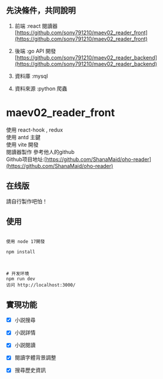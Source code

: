 ## 先決條件，共同說明  

1. 前端 :react   閱讀器  
[https://github.com/sony791210/maev02_reader_front](https://github.com/sony791210/maev02_reader_front)

2. 後端 :go      API 開發  
[https://github.com/sony791210/maev02_reader_backend](https://github.com/sony791210/maev02_reader_backend)
3. 資料庫 :mysql   
4. 資料來源 :python  爬蟲  

# maev02_reader_front  
使用 react-hook , redux  
使用 antd 主鍵  
使用 vite 開發  
閱讀器製作 參考他人的github   
Github项目地址:[https://github.com/ShanaMaid/oho-reader](https://github.com/ShanaMaid/oho-reader)



## 在线版
請自行製作吧怕！


## 使用
```
 
使用 node 17開發

npm install 



# 开发环境  
npm run dev  
访问 http://localhost:3000/  

```

## 實現功能  
- [x] 小説搜尋  
- [x] 小説詳情  
- [x] 小説閱讀  
- [x] 閱讀字體背景調整  
- [x] 搜尋歷史資訊  


